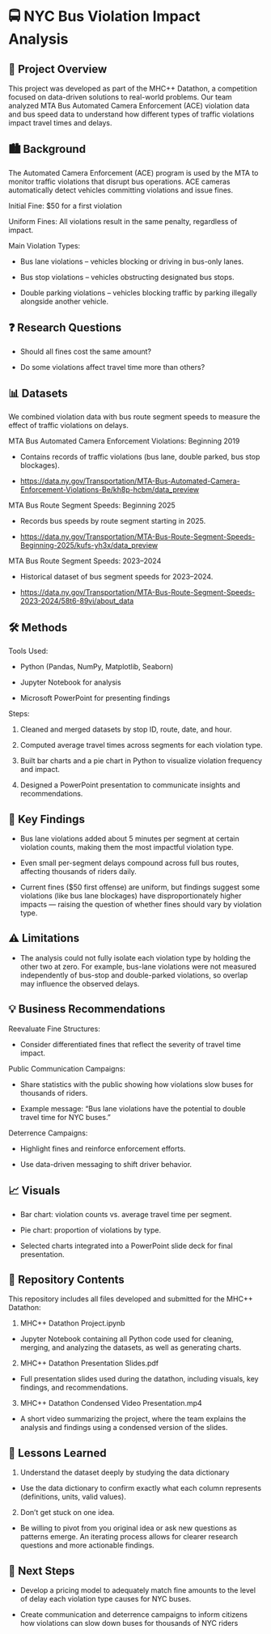 # 🚍 NYC Bus Violation Impact Analysis
## 📖 Project Overview

This project was developed as part of the MHC++ Datathon, a competition focused on data-driven solutions to real-world problems. Our team analyzed MTA Bus Automated Camera Enforcement (ACE) violation data and bus speed data to understand how different types of traffic violations impact travel times and delays.

## 🏙️ Background

The Automated Camera Enforcement (ACE) program is used by the MTA to monitor traffic violations that disrupt bus operations. ACE cameras automatically detect vehicles committing violations and issue fines.

Initial Fine: $50 for a first violation

Uniform Fines: All violations result in the same penalty, regardless of impact.

Main Violation Types:

- Bus lane violations – vehicles blocking or driving in bus-only lanes.

- Bus stop violations – vehicles obstructing designated bus stops.

- Double parking violations – vehicles blocking traffic by parking illegally alongside another vehicle.

## ❓ Research Questions

- Should all fines cost the same amount?

- Do some violations affect travel time more than others?

## 📊 Datasets

We combined violation data with bus route segment speeds to measure the effect of traffic violations on delays.

MTA Bus Automated Camera Enforcement Violations: Beginning 2019

- Contains records of traffic violations (bus lane, double parked, bus stop blockages).

- https://data.ny.gov/Transportation/MTA-Bus-Automated-Camera-Enforcement-Violations-Be/kh8p-hcbm/data_preview

MTA Bus Route Segment Speeds: Beginning 2025

- Records bus speeds by route segment starting in 2025.

- https://data.ny.gov/Transportation/MTA-Bus-Route-Segment-Speeds-Beginning-2025/kufs-yh3x/data_preview

MTA Bus Route Segment Speeds: 2023–2024

- Historical dataset of bus segment speeds for 2023–2024.

- https://data.ny.gov/Transportation/MTA-Bus-Route-Segment-Speeds-2023-2024/58t6-89vi/about_data

## 🛠️ Methods

Tools Used:

- Python (Pandas, NumPy, Matplotlib, Seaborn)

- Jupyter Notebook for analysis

- Microsoft PowerPoint for presenting findings

Steps:

1. Cleaned and merged datasets by stop ID, route, date, and hour.

2. Computed average travel times across segments for each violation type.

3. Built bar charts and a pie chart in Python to visualize violation frequency and impact.

4. Designed a PowerPoint presentation to communicate insights and recommendations.

## 🔑 Key Findings

- Bus lane violations added about 5 minutes per segment at certain violation counts, making them the most impactful violation type.

- Even small per-segment delays compound across full bus routes, affecting thousands of riders daily.

- Current fines ($50 first offense) are uniform, but findings suggest some violations (like bus lane blockages) have disproportionately higher impacts — raising the question of whether fines should vary by violation type.

## ⚠️ Limitations

- The analysis could not fully isolate each violation type by holding the other two at zero. For example, bus-lane violations were not measured independently of bus-stop and double-parked violations, so overlap may influence the observed delays.

## 💡 Business Recommendations

Reevaluate Fine Structures: 

- Consider differentiated fines that reflect the severity of travel time impact.

Public Communication Campaigns:

- Share statistics with the public showing how violations slow buses for thousands of riders.

- Example message: “Bus lane violations have the potential to double travel time for NYC buses.”

Deterrence Campaigns:

- Highlight fines and reinforce enforcement efforts.

- Use data-driven messaging to shift driver behavior.

## 📈 Visuals

- Bar chart: violation counts vs. average travel time per segment.

- Pie chart: proportion of violations by type.

- Selected charts integrated into a PowerPoint slide deck for final presentation.

## 📂 Repository Contents

This repository includes all files developed and submitted for the MHC++ Datathon:

1. MHC++ Datathon Project.ipynb
- Jupyter Notebook containing all Python code used for cleaning, merging, and analyzing the datasets, as well as generating charts.

2. MHC++ Datathon Presentation Slides.pdf
- Full presentation slides used during the datathon, including visuals, key findings, and recommendations.

3. MHC++ Datathon Condensed Video Presentation.mp4
- A short video summarizing the project, where the team explains the analysis and findings using a condensed version of the slides.
  
## 🧠 Lessons Learned

1. Understand the dataset deeply by studying the data dictionary 

- Use the data dictionary to confirm exactly what each column represents (definitions, units, valid values).

2. Don’t get stuck on one idea.

- Be willing to pivot from you original idea or ask new questions as patterns emerge. An iterating process allows for clearer research questions and more actionable findings.

## 🚀 Next Steps

- Develop a pricing model to adequately match fine amounts to the level of delay each violation type causes for NYC buses.

- Create communication and deterrence campaigns to inform citizens how violations can slow down buses for thousands of NYC riders

